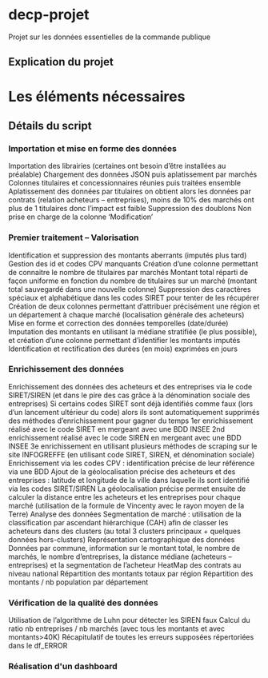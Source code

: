 # decp-projet
Projet sur les données essentielles de la commande publique

## Explication du projet


# Les éléments nécessaires 



## Détails du script

### Importation et mise en forme des données 
Importation des librairies (certaines ont besoin d’être installées au préalable)
Chargement des données JSON puis aplatissement par marchés
Colonnes titulaires et concessionnaires réunies puis traitées ensemble
Aplatissement des données par titulaires on obtient alors les données par contrats (relation acheteurs – entreprises), moins de 10% des marchés ont plus de 1 titulaires donc l’impact est faible
Suppression des doublons
Non prise en charge de la colonne ‘Modification’

### Premier traitement – Valorisation 
Identification et suppression des montants aberrants (imputés plus tard)
Gestion des id et codes CPV manquants
Création d’une colonne permettant de connaitre le nombre de titulaires par marchés
Montant total réparti de façon uniforme en fonction du nombre de titulaires sur un marché (montant total sauvegardé dans une nouvelle colonne)
Suppression des caractères spéciaux et alphabétique dans les codes SIRET pour tenter de les récupérer
Création de deux colonnes permettant d’attribuer précisément une région et un département à chaque marché (localisation générale des acheteurs)
Mise en forme et correction des données temporelles (date/durée)
Imputation des montants en utilisant la médiane stratifiée (le plus possible), et création d’une colonne permettant d’identifier les montants imputés
Identification et rectification des durées (en mois) exprimées en jours

### Enrichissement des données 
Enrichissement des données des acheteurs et des entreprises via le code SIRET/SIREN (et dans le pire des cas grâce à la dénomination sociale des entreprises)
Si certains codes SIRET sont déjà identifiés comme faux (lors d’un lancement ultérieur du code) alors ils sont automatiquement supprimés des méthodes d’enrichissement pour gagner du temps
1er enrichissement réalisé avec le code SIRET en mergeant avec une BDD INSEE
2nd enrichissement réalisé avec le code SIREN en mergeant avec une BDD INSEE
3e enrichissement en utilisant plusieurs méthodes de scraping sur le site INFOGREFFE (en utilisant code SIRET, SIREN, et dénomination sociale)
Enrichissement via les codes CPV : identification précise de leur référence via une BDD
Ajout de la géolocalisation précise des acheteurs et des entreprises : latitude et longitude de la ville dans laquelle ils sont identifié via les codes SIRET/SIREN
La géolocalisation précise permet ensuite de calculer la distance entre les acheteurs et les entreprises pour chaque marché (utilisation de la formule de Vincenty avec le rayon moyen de la Terre)
Analyse des données
Segmentation de marché : utilisation de la classification par ascendant hiérarchique (CAH) afin de classer les acheteurs dans des clusters (au total 3 clusters principaux + quelques données hors-clusters)
Représentation cartographique des données
Données par commune, information sur le montant total, le nombre de marchés, le nombre d’entreprises, la distance médiane (acheteurs – entreprises) et la segmentation de l’acheteur
HeatMap des contrats au niveau national
Répartition des montants totaux par région
Répartition des montants / nb population par département
 

### Vérification de la qualité des données
Utilisation de l’algorithme de Luhn pour détecter les SIREN faux
Calcul du ratio nb entreprises / nb marchés (avec tous les montants et avec montants>40K)
Récapitulatif de toutes les erreurs supposées répertoriées dans le df_ERROR

### Réalisation d'un dashboard 

